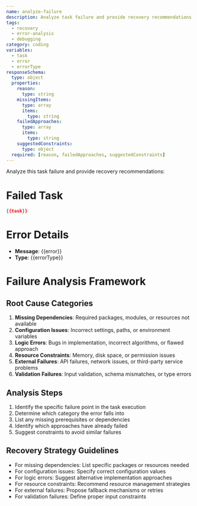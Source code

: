 ```yaml
---
name: analyze-failure
description: Analyze task failure and provide recovery recommendations
tags:
  - recovery
  - error-analysis
  - debugging
category: coding
variables:
  - task
  - error
  - errorType
responseSchema:
  type: object
  properties:
    reason:
      type: string
    missingItems:
      type: array
      items:
        type: string
    failedApproaches:
      type: array
      items:
        type: string
    suggestedConstraints:
      type: object
  required: [reason, failedApproaches, suggestedConstraints]
---
```


Analyze this task failure and provide recovery recommendations:

# Failed Task
```json
{{task}}
```

# Error Details
- **Message**: {{error}}
- **Type**: {{errorType}}

# Failure Analysis Framework

## Root Cause Categories
1. **Missing Dependencies**: Required packages, modules, or resources not available
2. **Configuration Issues**: Incorrect settings, paths, or environment variables
3. **Logic Errors**: Bugs in implementation, incorrect algorithms, or flawed approach
4. **Resource Constraints**: Memory, disk space, or permission issues
5. **External Failures**: API failures, network issues, or third-party service problems
6. **Validation Failures**: Input validation, schema mismatches, or type errors

## Analysis Steps
1. Identify the specific failure point in the task execution
2. Determine which category the error falls into
3. List any missing prerequisites or dependencies
4. Identify which approaches have already failed
5. Suggest constraints to avoid similar failures

## Recovery Strategy Guidelines
- For missing dependencies: List specific packages or resources needed
- For configuration issues: Specify correct configuration values
- For logic errors: Suggest alternative implementation approaches
- For resource constraints: Recommend resource management strategies
- For external failures: Propose fallback mechanisms or retries
- For validation failures: Define proper input constraints

